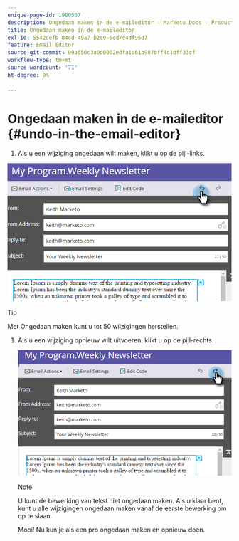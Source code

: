 ```yaml
---
unique-page-id: 1900567
description: Ongedaan maken in de e-maileditor - Marketo Docs - Productdocumentatie
title: Ongedaan maken in de e-maileditor
exl-id: 5542defb-84cd-49a7-b2d0-5cd7e4df95d7
feature: Email Editor
source-git-commit: 09a656c3a0d0002edfa1a61b987bff4c1dff33cf
workflow-type: tm+mt
source-wordcount: '71'
ht-degree: 0%

---
```


# Ongedaan maken in de e-maileditor {#undo-in-the-email-editor}

1. Als u een wijziging ongedaan wilt maken, klikt u op de pijl-links.

![](assets/one-2.png)

>[!TIP]
>
>Met Ongedaan maken kunt u tot 50 wijzigingen herstellen.

1. Als u een wijziging opnieuw wilt uitvoeren, klikt u op de pijl-rechts.

   ![](assets/two-2.png)

   >[!NOTE]
   >
   >U kunt de bewerking van tekst niet ongedaan maken. Als u klaar bent, kunt u alle wijzigingen ongedaan maken vanaf de eerste bewerking om op te slaan.

   Mooi! Nu kun je als een pro ongedaan maken en opnieuw doen.
